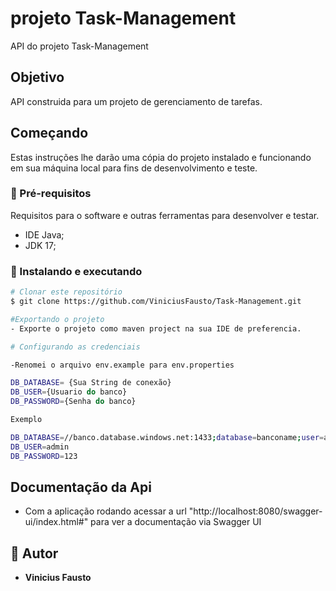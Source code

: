 # projeto Task-Management

API do projeto Task-Management

## Objetivo

API construida para um projeto de gerenciamento de tarefas.

## Começando

Estas instruções lhe darão uma cópia do projeto instalado e funcionando em
sua máquina local para fins de desenvolvimento e teste.

### 🤖 Pré-requisitos

Requisitos para o software e outras ferramentas para desenvolver e testar.
- IDE Java;
- JDK 17;

### 🎲 Instalando e executando
```bash 
# Clonar este repositório
$ git clone https://github.com/ViniciusFausto/Task-Management.git

#Exportando o projeto
- Exporte o projeto como maven project na sua IDE de preferencia.

# Configurando as credenciais

-Renomei o arquivo env.example para env.properties

DB_DATABASE= {Sua String de conexão}
DB_USER={Usuario do banco}
DB_PASSWORD={Senha do banco}

Exemplo

DB_DATABASE=//banco.database.windows.net:1433;database=banconame;user=admin@test;password=123;encrypt=true;trustServerCertificate=false;hostNameInCertificate=*.database.windows.net;
DB_USER=admin
DB_PASSWORD=123

```
## Documentação da Api
  - Com a aplicação rodando acessar a url "http://localhost:8080/swagger-ui/index.html#" para ver a documentação via Swagger UI

## 👥 Autor
  - **Vinicius Fausto**
